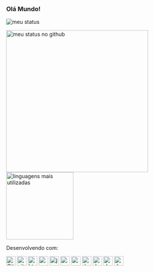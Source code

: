 
### 
<h3>Olá Mundo!</h3>
  
<p align="start"> 
   <img src="https://github-profile-trophy.vercel.app/?username=viniciusvts&&column=7&theme=onedark" alt="meu status"  />
</p>
 
<p align="start">
   <img src="https://github-readme-stats.vercel.app/api/top-langs/?username=viniciusvts&layout=compact&theme=darcula" alt="meu status no github" width="380"/>
   <img src="https://github-readme-stats.vercel.app/api?username=viniciusvts&show_icons=true&theme=darcula" alt="linguagens mais utilizadas" height="180"/>
</p>

Desenvolvendo com: 
<p align="start">
   <img src="https://icongr.am/devicon/github-original-wordmark.svg" width="25px" height="25px" alt="Github"/>
   <img src="https://icongr.am/devicon/git-original.svg" width="25px" height="25px" alt="git"/>
   <img src="https://icongr.am/devicon/html5-original.svg" width="25px" height="25px" alt="html5"/>
   <img src="https://icongr.am/devicon/css3-original.svg" width="25px" height="25px" alt="css3"/>
   <img src="https://icongr.am/devicon/javascript-original.svg" width="25px" height="25px" alt="javascript"/>
   <img src="https://icongr.am/devicon/vuejs-original.svg" width="25px" height="25px" alt="vue js"/>
   <img src="https://icongr.am/devicon/nodejs-original.svg" width="25px" height="25px" alt="nodejs"/>
   <img src="https://icongr.am/devicon/php-original.svg" width="25px" height="25px" alt="docker"/>
   <img src="https://icongr.am/devicon/laravel-plain-wordmark.svg" width="25px" height="25px" alt="docker"/>
   <img src="https://icongr.am/devicon/wordpress-original.svg" width="25px" height="25px" alt="docker"/>
   <img src="https://icongr.am/devicon/mysql-original-wordmark.svg" width="25px" height="25px" alt="docker"/>
</p>
